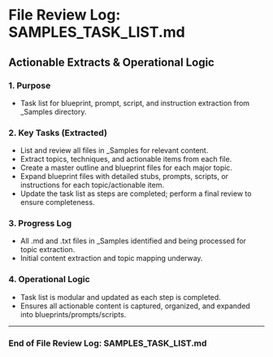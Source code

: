 # File Review Log: SAMPLES_TASK_LIST.md

## Actionable Extracts & Operational Logic

### 1. Purpose

- Task list for blueprint, prompt, script, and instruction extraction from _Samples directory.


### 2. Key Tasks (Extracted)

- List and review all files in _Samples for relevant content.
- Extract topics, techniques, and actionable items from each file.
- Create a master outline and blueprint files for each major topic.
- Expand blueprint files with detailed stubs, prompts, scripts, or instructions for each topic/actionable item.
- Update the task list as steps are completed; perform a final review to ensure completeness.


### 3. Progress Log

- All .md and .txt files in _Samples identified and being processed for topic extraction.
- Initial content extraction and topic mapping underway.


### 4. Operational Logic

- Task list is modular and updated as each step is completed.
- Ensures all actionable content is captured, organized, and expanded into blueprints/prompts/scripts.


---

### End of File Review Log: SAMPLES_TASK_LIST.md
